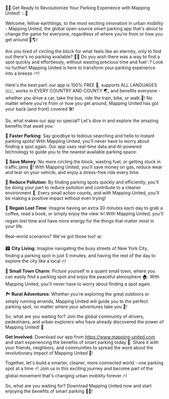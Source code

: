 🚨💥 Get Ready to Revolutionize Your Parking Experience with Mapping United! 💥🚨

Welcome, fellow earthlings, to the most exciting innovation in urban mobility - Mapping United, the global open-source smart parking app that's about to change the game for everyone, regardless of where you're from or how you get around 🔴🌎!

Are you tired of circling the block for what feels like an eternity, only to find out there's no parking available? 🙅‍♂️ Do you wish there was a way to find a spot quickly and effortlessly, without wasting precious time and fuel 💧? Look no further! Mapping United is here to transform your parking experience into a breeze ⛅️!

Here's the best part: our app is 100% FREE 🤑, supports ALL LANGUAGES 🇬🇱, works in EVERY COUNTRY AND COUNTY 🌏, and benefits everyone - whether you drive a car, take the bus, ride the train, bike, or walk 👣! No matter where you're from or how you get around, Mapping United has got your back (and front) covered 🛠️!

So, what makes our app so special? Let's dive in and explore the amazing benefits that await you:

🔴 **Faster Parking**: Say goodbye to tedious searching and hello to instant parking spots! With Mapping United, you'll never have to worry about finding a spot again. Our app uses real-time data and AI-powered technology to guide you to the nearest available parking space.

💸 **Save Money**: No more circling the block, wasting fuel, or getting stuck in traffic jams 🚗! With Mapping United, you'll save money on gas, reduce wear and tear on your vehicle, and enjoy a stress-free ride every time.

🌿 **Reduce Pollution**: By finding parking spots quickly and efficiently, you'll be doing your part to reduce pollution and contribute to a cleaner environment 🌳. Every small action counts, and with Mapping United, you'll be making a positive impact without even trying!

💪 **Regain Lost Time**: Imagine having an extra 30 minutes each day to grab a coffee, read a book, or simply enjoy the view ☕️! With Mapping United, you'll regain lost time and have more energy for the things that matter most in your life.

Real-world scenarios? We've got those too! 📊:

🏙️ **City Living**: Imagine navigating the busy streets of New York City, finding a parking spot in just 5 minutes, and having the rest of the day to explore the city like a local 🔥!

🌳 **Small Town Charm**: Picture yourself in a quaint small town, where you can easily find a parking spot and enjoy the peaceful atmosphere 🏠. With Mapping United, you'll never have to worry about finding a spot again.

🏞️ **Rural Adventures**: Whether you're exploring the great outdoors or simply running errands, Mapping United will guide you to the perfect parking spot, no matter where your adventures take you 🚗!

So, what are you waiting for? Join the global community of drivers, pedestrians, and urban explorers who have already discovered the power of Mapping United! 👥

**Get Involved**: Download our app from https://www.mapping-united.com and start experiencing the benefits of smart parking today 💸. Share it with your friends, neighbors, and communities to spread the word about the revolutionary impact of Mapping United 📢!

Together, let's build a smarter, cleaner, more connected world - one parking spot at a time ⚡️! Join us in this exciting journey and become part of the global movement that's changing urban mobility forever 🔥!

So, what are you waiting for? Download Mapping United now and start enjoying the benefits of smart parking 🚨💥!